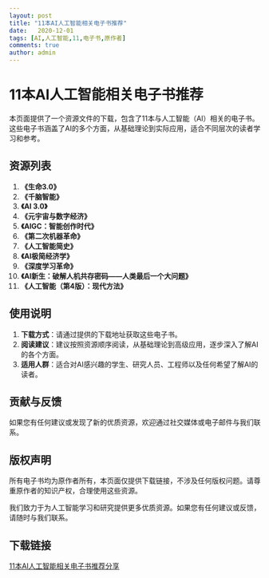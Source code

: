 ```yaml
---
layout: post
title: "11本AI人工智能相关电子书推荐"
date:   2020-12-01
tags: [AI,人工智能,11,电子书,原作者]
comments: true
author: admin
---
```

# 11本AI人工智能相关电子书推荐

本页面提供了一个资源文件的下载，包含了11本与人工智能（AI）相关的电子书。这些电子书涵盖了AI的多个方面，从基础理论到实际应用，适合不同层次的读者学习和参考。

## 资源列表

1. **《生命3.0》**
2. **《千脑智能》**
3. **《AI 3.0》**
4. **《元宇宙与数字经济》**
5. **《AIGC：智能创作时代》**
6. **《第二次机器革命》**
7. **《人工智能简史》**
8. **《AI极简经济学》**
9. **《深度学习革命》**
10. **《AI新生：破解人机共存密码——人类最后一个大问题》**
11. **《人工智能（第4版）：现代方法》**

## 使用说明

1. **下载方式**：请通过提供的下载地址获取这些电子书。
2. **阅读建议**：建议按照资源顺序阅读，从基础理论到高级应用，逐步深入了解AI的各个方面。
3. **适用人群**：适合对AI感兴趣的学生、研究人员、工程师以及任何希望了解AI的读者。

## 贡献与反馈

如果您有任何建议或发现了新的优质资源，欢迎通过社交媒体或电子邮件与我们联系。

## 版权声明

所有电子书均为原作者所有，本页面仅提供下载链接，不涉及任何版权问题。请尊重原作者的知识产权，合理使用这些资源。

我们致力于为人工智能学习和研究提供更多优质资源。如果您有任何建议或反馈，请随时与我们联系。

## 下载链接

[11本AI人工智能相关电子书推荐分享](https://pan.quark.cn/s/237285bb2a56)